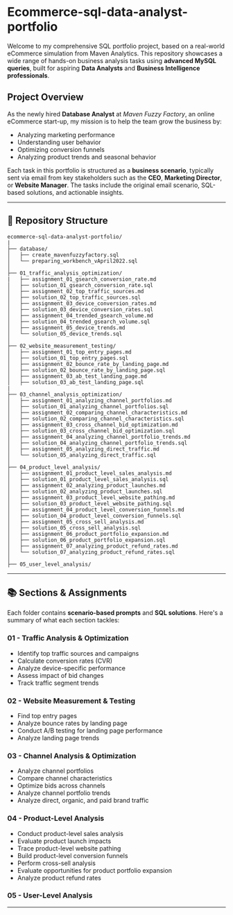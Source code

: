 # Ecommerce-sql-data-analyst-portfolio


Welcome to my comprehensive SQL portfolio project, based on a real-world eCommerce simulation from Maven Analytics. This repository showcases a wide range of hands-on business analysis tasks using **advanced MySQL queries**, built for aspiring **Data Analysts** and **Business Intelligence professionals**.

## Project Overview

As the newly hired **Database Analyst** at *Maven Fuzzy Factory*, an online eCommerce start-up, my mission is to help the team grow the business by:

- Analyzing marketing performance
- Understanding user behavior
- Optimizing conversion funnels
- Analyzing product trends and seasonal behavior

Each task in this portfolio is structured as a **business scenario**, typically sent via email from key stakeholders such as the **CEO**, **Marketing Director**, or **Website Manager**. The tasks include the original email scenario, SQL-based solutions, and actionable insights.

---

## 📂 Repository Structure

```
ecommerce-sql-data-analyst-portfolio/
|
├── database/
│   ├── create_mavenfuzzyfactory.sql
│   └── preparing_workbench_vApril2022.sql
│
├── 01_traffic_analysis_optimization/
|   ├── assignment_01_gsearch_conversion_rate.md
│   ├── solution_01_gsearch_conversion_rate.sql
│   ├── assignment_02_top_traffic_sources.md
│   ├── solution_02_top_traffic_sources.sql
│   ├── assignment_03_device_conversion_rates.md
│   ├── solution_03_device_conversion_rates.sql
│   ├── assignment_04_trended_gsearch_volume.md
│   ├── solution_04_trended_gsearch_volume.sql
│   ├── assignment_05_device_trends.md
│   └── solution_05_device_trends.sql
│
├── 02_website_measurement_testing/
│   ├── assignment_01_top_entry_pages.md
│   ├── solution_01_top_entry_pages.sql
│   ├── assignment_02_bounce_rate_by_landing_page.md
│   ├── solution_02_bounce_rate_by_landing_page.sql
│   ├── assignment_03_ab_test_landing_page.md
│   ├── solution_03_ab_test_landing_page.sql
|
├── 03_channel_analysis_optimization/
│   ├── assignment_01_analyzing_channel_portfolios.md
│   ├── solution_01_analyzing_channel_portfolios.sql
│   ├── assignment_02_comparing_channel_characteristics.md
│   ├── solution_02_comparing_channel_characteristics.sql
│   ├── assignment_03_cross_channel_bid_optimization.md
│   ├── solution_03_cross_channel_bid_optimization.sql
│   ├── assignment_04_analyzing_channel_portfolio_trends.md
│   ├── solution_04_analyzing_channel_portfolio_trends.sql
│   ├── assignment_05_analyzing_direct_traffic.md
│   └── solution_05_analyzing_direct_traffic.sql
│
├── 04_product_level_analysis/
│   ├── assignment_01_product_level_sales_analysis.md
│   ├── solution_01_product_level_sales_analysis.sql
│   ├── assignment_02_analyzing_product_launches.md
│   ├── solution_02_analyzing_product_launches.sql
│   ├── assignment_03_product_level_website_pathing.md
│   ├── solution_03_product_level_website_pathing.sql
│   ├── assignment_04_product_level_conversion_funnels.md
│   ├── solution_04_product_level_conversion_funnels.sql
│   ├── assignment_05_cross_sell_analysis.md
│   ├── solution_05_cross_sell_analysis.sql
│   ├── assignment_06_product_portfolio_expansion.md
│   ├── solution_06_product_portfolio_expansion.sql
│   ├── assignment_07_analyzing_product_refund_rates.md
│   └── solution_07_analyzing_product_refund_rates.sql
│
├── 05_user_level_analysis/
```

---

## 📚 Sections & Assignments

Each folder contains **scenario-based prompts** and **SQL solutions**. Here's a summary of what each section tackles:

### 01 - Traffic Analysis & Optimization

- Identify top traffic sources and campaigns
- Calculate conversion rates (CVR)
- Analyze device-specific performance
- Assess impact of bid changes
- Track traffic segment trends

### 02 - Website Measurement & Testing

* Find top entry pages
* Analyze bounce rates by landing page
* Conduct A/B testing for landing page performance
* Analyze landing page trends

### 03 - Channel Analysis & Optimization

* Analyze channel portfolios
* Compare channel characteristics
* Optimize bids across channels
* Analyze channel portfolio trends
* Analyze direct, organic, and paid brand traffic

### 04 - Product-Level Analysis

* Conduct product-level sales analysis
* Evaluate product launch impacts
* Trace product-level website pathing
* Build product-level conversion funnels
* Perform cross-sell analysis
* Evaluate opportunities for product portfolio expansion
* Analyze product refund rates

### 05 - User-Level Analysis

---
